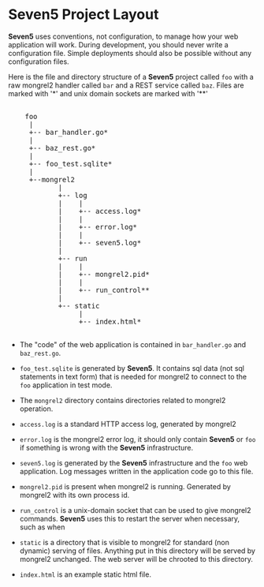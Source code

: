 
Seven5 Project Layout 
=======

**Seven5** uses conventions, not configuration, to manage how your web 
application will work.  During development, you should never write a 
configuration file.  Simple deployments should also be possible without any
configuration files.

Here is the file and directory structure of a **Seven5** project called `foo` with 
a raw mongrel2 handler called `bar` and a REST service called `baz`.  Files
are marked with '*' and unix domain sockets are marked with '**'

<pre>

	foo
	 |
	 +-- bar_handler.go*
	 |
	 +-- baz_rest.go*
	 |
	 +-- foo_test.sqlite*
	 |
	 +--mongrel2
			|
			+-- log
			|    |
			|    +-- access.log*
			|    |
			|    +-- error.log*
			|    |
			|    +-- seven5.log*
			|    
			+-- run
			|    |
			|    +-- mongrel2.pid*
			|    |
			|    +-- run_control**
			|
			+-- static
			     |
			     +-- index.html*
			     
</pre>

* The "code" of the web application is contained in `bar_handler.go` and
`baz_rest.go`.  

* `foo_test.sqlite` is generated by **Seven5**.  It contains sql data (not sql
statements in text form) that is needed for mongrel2 to 
connect to the `foo` application in test mode.

* The `mongrel2` directory contains directories related to mongrel2 operation.

* `access.log` is a standard HTTP access log, generated by mongrel2

* `error.log` is the mongrel2 error log, it should only contain **Seven5** or
`foo` if something is wrong with the **Seven5** infrastructure.

* `seven5.log` is generated by the **Seven5** infrastructure and the `foo`
web application.  Log messages written in the application code go to this file.

* `mongrel2.pid` is present when mongrel2 is running.  Generated by mongrel2 
with its own process id.

* `run_control` is a unix-domain socket that can be used to give mongrel2
commands. **Seven5** uses this to restart the server when necessary, such as
when 

* `static` is a directory that is visible to mongrel2 for standard (non
dynamic) serving of files.  Anything put in this directory will be served
by mongrel2 unchanged.  The web server will be chrooted to this directory.

* `index.html` is an example static html file.  